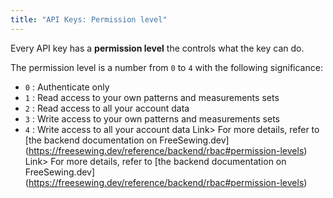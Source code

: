 ```yaml
---
title: "API Keys: Permission level"
---
```


Every API key has a **permission level** the controls what the key can do.

The permission level is a number from `0` to `4` with the following significance:

- `0` : Authenticate only
- `1` : Read access to your own patterns and measurements sets
- `2` : Read access to all your account data
- `3` : Write access to your own patterns and measurements sets
- `4` : Write access to all your account data Link> For more details, refer to \[the backend documentation on FreeSewing.dev\](https://freesewing.dev/reference/backend/rbac#permission-levels) Link> For more details, refer to \[the backend documentation on FreeSewing.dev\](https://freesewing.dev/reference/backend/rbac#permission-levels) </Link>
